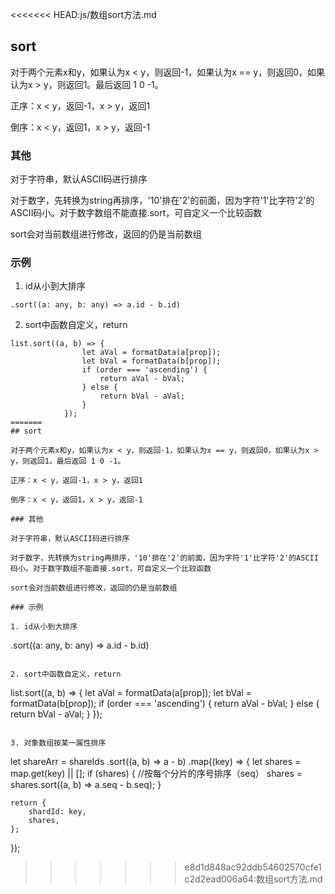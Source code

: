 <<<<<<< HEAD:js/数组sort方法.md
## sort

对于两个元素x和y，如果认为x < y，则返回-1，如果认为x == y，则返回0，如果认为x > y，则返回1。最后返回 1 0 -1。

正序：x < y，返回-1，x > y，返回1

倒序：x < y，返回1，x > y，返回-1

### 其他

对于字符串，默认ASCII码进行排序

对于数字，先转换为string再排序，'10'排在'2'的前面，因为字符'1'比字符'2'的ASCII码小。对于数字数组不能直接.sort，可自定义一个比较函数

sort会对当前数组进行修改，返回的仍是当前数组

### 示例

1. id从小到大排序
```
.sort((a: any, b: any) => a.id - b.id)
```

2. sort中函数自定义，return
```
list.sort((a, b) => {
                let aVal = formatData(a[prop]);
                let bVal = formatData(b[prop]);
                if (order === 'ascending') {
                    return aVal - bVal;
                } else {
                    return bVal - aVal;
                }
            });
=======
## sort

对于两个元素x和y，如果认为x < y，则返回-1，如果认为x == y，则返回0，如果认为x > y，则返回1。最后返回 1 0 -1。

正序：x < y，返回-1，x > y，返回1

倒序：x < y，返回1，x > y，返回-1

### 其他

对于字符串，默认ASCII码进行排序

对于数字，先转换为string再排序，'10'排在'2'的前面，因为字符'1'比字符'2'的ASCII码小。对于数字数组不能直接.sort，可自定义一个比较函数

sort会对当前数组进行修改，返回的仍是当前数组

### 示例

1. id从小到大排序
```
.sort((a: any, b: any) => a.id - b.id)
```

2. sort中函数自定义，return
```
list.sort((a, b) => {
                let aVal = formatData(a[prop]);
                let bVal = formatData(b[prop]);
                if (order === 'ascending') {
                    return aVal - bVal;
                } else {
                    return bVal - aVal;
                }
            });
```

3. 对象数组按某一属性排序
```
let shareArr = shareIds
.sort((a, b) => a - b)
.map((key) => {
    let shares = map.get(key) || [];
    if (shares) {
        //按每个分片的序号排序（seq）
        shares = shares.sort((a, b) => a.seq - b.seq);
    }

    return {
        shardId: key,
        shares,
    };
});
>>>>>>> e8d1d848ac92ddb54602570cfe1c2d2ead006a64:数组sort方法.md
```